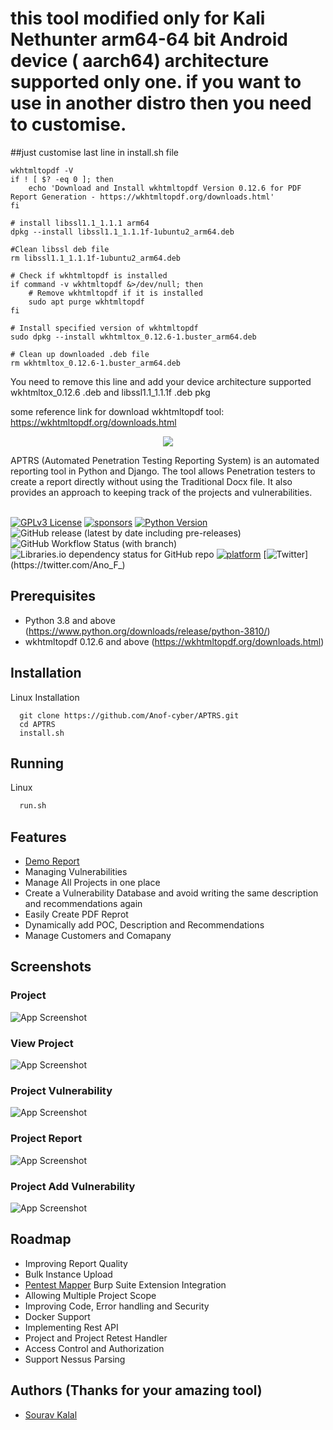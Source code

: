 
# this tool modified only for Kali Nethunter arm64-64 bit Android device ( aarch64) architecture supported only one. if you want to use in another distro then you need to customise. 

##just customise last line in install.sh file 

```
wkhtmltopdf -V
if ! [ $? -eq 0 ]; then
    echo 'Download and Install wkhtmltopdf Version 0.12.6 for PDF Report Generation - https://wkhtmltopdf.org/downloads.html'
fi

# install libssl1.1_1.1.1 arm64
dpkg --install libssl1.1_1.1.1f-1ubuntu2_arm64.deb

#Clean libssl deb file
rm libssl1.1_1.1.1f-1ubuntu2_arm64.deb

# Check if wkhtmltopdf is installed
if command -v wkhtmltopdf &>/dev/null; then
    # Remove wkhtmltopdf if it is installed
    sudo apt purge wkhtmltopdf
fi

# Install specified version of wkhtmltopdf
sudo dpkg --install wkhtmltox_0.12.6-1.buster_arm64.deb

# Clean up downloaded .deb file
rm wkhtmltox_0.12.6-1.buster_arm64.deb
```
You need to remove this line and add your device architecture supported wkhtmltox_0.12.6 .deb and libssl1.1_1.1.1f .deb pkg 
</br>

some reference link for download wkhtmltopdf tool: https://wkhtmltopdf.org/downloads.html </br>

<p align="center">
  <img src="https://repository-images.githubusercontent.com/558932728/e8ff2c72-3797-41ab-9505-90c9008cc472" />
</p>
APTRS (Automated Penetration Testing Reporting System) is an automated reporting tool in Python and Django. The tool allows Penetration testers to create a report directly without using the Traditional Docx file. It also provides an approach to keeping track of the projects and vulnerabilities. 
<br/><br/>

[![GPLv3 License](https://img.shields.io/badge/License-GPL%20v3-yellow.svg)](https://opensource.org/licenses/)
[![sponsors](https://img.shields.io/github/sponsors/Anof-cyber)](https://github.com/sponsors/Anof-cyber)
[![Python Version](https://img.shields.io/badge/Python-3.8-brightgreen)](https://www.python.org/downloads/release/python-3810/)
![GitHub release (latest by date including pre-releases)](https://img.shields.io/github/v/release/Anof-cyber/APTRS?include_prereleases)
![GitHub Workflow Status (with branch)](https://img.shields.io/github/actions/workflow/status/Anof-cyber/APTRS/django.yml?branch=main)
![Libraries.io dependency status for GitHub repo](https://img.shields.io/librariesio/github/Anof-cyber/aptrs)
[![platform](https://img.shields.io/badge/platform-osx%2Flinux%2Fwindows-green.svg)](https://github.com/Anof-cyber/APTRS)
[![Twitter](https://img.shields.io/twitter/follow/ano_f_)](https://twitter.com/Ano_F_)


## Prerequisites

- Python 3.8 and above (https://www.python.org/downloads/release/python-3810/)
- wkhtmltopdf 0.12.6 and above (https://wkhtmltopdf.org/downloads.html)


## Installation

Linux Installation

```
  git clone https://github.com/Anof-cyber/APTRS.git
  cd APTRS
  install.sh
```
  
## Running

Linux
```bash
  run.sh
```



## Features
- [Demo Report](/Doc/Report/Web%20Application%20Penetration%20Testing%20Report%20of%20Juice%20Shop.pdf)
- Managing Vulnerabilities
- Manage All Projects in one place
- Create a Vulnerability Database and avoid writing the same description and recommendations again
- Easily Create PDF Reprot
- Dynamically add POC, Description and Recommendations
- Manage Customers and Comapany

## Screenshots

### Project
![App Screenshot](/Doc/image/Project.png)


### View Project
![App Screenshot](/Doc/image/View%20Project.png)


### Project Vulnerability
![App Screenshot](/Doc/image/Project%20Vulnerability.png)

### Project Report
![App Screenshot](/Doc/image/Project%20Report.png)


### Project Add Vulnerability
![App Screenshot](/Doc/image/Project%20New%20Vulnerability.png)


## Roadmap

- Improving Report Quality
- Bulk Instance Upload
- [Pentest Mapper](https://portswigger.net/bappstore/af490ae7e79546fa81a28d8d0b90874e) Burp Suite Extension Integration
- Allowing Multiple Project Scope
- Improving Code, Error handling and Security
- Docker Support
- Implementing Rest API
- Project and Project Retest Handler
- Access Control and Authorization
- Support Nessus Parsing


## Authors (Thanks for your amazing tool)

- [Sourav Kalal](https://twitter.com/Ano_F_)

